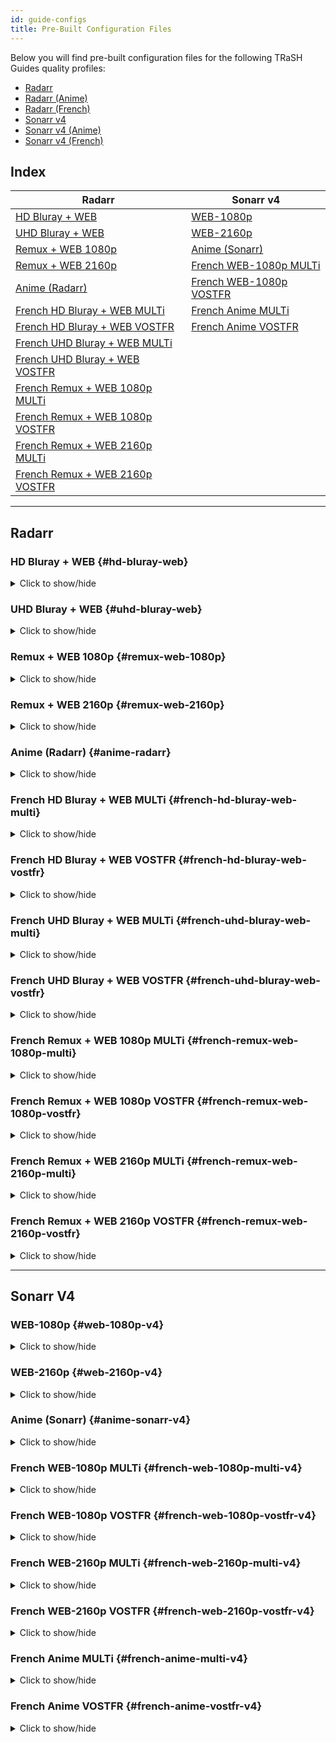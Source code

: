 ```yaml
---
id: guide-configs
title: Pre-Built Configuration Files
---
```


Below you will find pre-built configuration files for the following TRaSH Guides quality profiles:

- [Radarr][radarr-profiles-trash]
- [Radarr (Anime)][radarr-anime-profiles-trash]
- [Radarr (French)][radarr-french-profiles-trash]
- [Sonarr v4][sonarr-v4-profiles-trash]
- [Sonarr v4 (Anime)][sonarr-v4-anime-profiles-trash]
- [Sonarr v4 (French)][sonarr-v4-french-profiles-trash]

[radarr-profiles-trash]: https://trash-guides.info/Radarr/radarr-setup-quality-profiles/
[radarr-anime-profiles-trash]: https://trash-guides.info/Radarr/radarr-setup-quality-profiles-anime/
[radarr-french-profiles-trash]: https://trash-guides.info/Radarr/radarr-setup-quality-profiles-french-en/
[sonarr-v4-profiles-trash]: https://trash-guides.info/Sonarr/sonarr-setup-quality-profiles/
[sonarr-v4-anime-profiles-trash]: https://trash-guides.info/Sonarr/sonarr-setup-quality-profiles-anime/
[sonarr-v4-french-profiles-trash]: https://trash-guides.info/Sonarr/sonarr-setup-quality-profiles-french-en/

## Index

| Radarr                                                            | Sonarr v4                                              |
| ----------------------------------------------------------------- | ------------------------------------------------------ |
| [HD Bluray + WEB](#hd-bluray-web)                                 | [WEB-1080p](#web-1080p-v4)                             |
| [UHD Bluray + WEB](#uhd-bluray-web)                               | [WEB-2160p](#web-2160p-v4)                             |
| [Remux + WEB 1080p](#remux-web-1080p)                             | [Anime (Sonarr)](#anime-sonarr-v4)                     |
| [Remux + WEB 2160p](#remux-web-2160p)                             | [French WEB-1080p MULTi](#french-web-1080p-multi-v4)   |
| [Anime (Radarr)](#anime-radarr)                                   | [French WEB-1080p VOSTFR](#french-web-1080p-vostfr-v4) |
| [French HD Bluray + WEB MULTi](#french-hd-bluray-web-multi)       | [French Anime MULTi](#french-anime-multi-v4)           |
| [French HD Bluray + WEB VOSTFR](#french-hd-bluray-web-vostfr)     | [French Anime VOSTFR](#french-anime-vostfr-v4)         |
| [French UHD Bluray + WEB MULTi](#french-uhd-bluray-web-multi)     |                                                        |
| [French UHD Bluray + WEB VOSTFR](#french-uhd-bluray-web-vostfr)   |                                                        |
| [French Remux + WEB 1080p MULTi](#french-remux-web-1080p-multi)   |                                                        |
| [French Remux + WEB 1080p VOSTFR](#french-remux-web-1080p-vostfr) |                                                        |
| [French Remux + WEB 2160p MULTi](#french-remux-web-2160p-multi)   |                                                        |
| [French Remux + WEB 2160p VOSTFR](#french-remux-web-2160p-vostfr) |                                                        |

---

## Radarr

### HD Bluray + WEB {#hd-bluray-web}

<details>
<summary>Click to show/hide</summary>

```yml reference title="Copy this configuration into your own configuration file:"
https://github.com/recyclarr/config-templates/blob/master/radarr/hd-bluray-web.yml
```

</details>

### UHD Bluray + WEB {#uhd-bluray-web}

<details>
<summary>Click to show/hide</summary>

```yml reference title="Copy this configuration into your own configuration file:"
https://github.com/recyclarr/config-templates/blob/master/radarr/uhd-bluray-web.yml
```

</details>

### Remux + WEB 1080p {#remux-web-1080p}

<details>
<summary>Click to show/hide</summary>

```yml reference title="Copy this configuration into your own configuration file:"
https://github.com/recyclarr/config-templates/blob/master/radarr/remux-web-1080p.yml
```

</details>

### Remux + WEB 2160p {#remux-web-2160p}

<details>
<summary>Click to show/hide</summary>

```yml reference title="Copy this configuration into your own configuration file:"
https://github.com/recyclarr/config-templates/blob/master/radarr/remux-web-2160p.yml
```

</details>

### Anime (Radarr) {#anime-radarr}

<details>
<summary>Click to show/hide</summary>

```yml reference title="Copy this configuration into your own configuration file:"
https://github.com/recyclarr/config-templates/blob/master/radarr/anime-radarr.yml
```

</details>

### French HD Bluray + WEB MULTi {#french-hd-bluray-web-multi}

<details>
<summary>Click to show/hide</summary>

```yml reference title="Copy this configuration into your own configuration file:"
https://github.com/recyclarr/config-templates/blob/master/radarr/french-hd-bluray-web-multi.yml
```

</details>

### French HD Bluray + WEB VOSTFR {#french-hd-bluray-web-vostfr}

<details>
<summary>Click to show/hide</summary>

```yml reference title="Copy this configuration into your own configuration file:"
https://github.com/recyclarr/config-templates/blob/master/radarr/french-hd-bluray-web-vostfr.yml
```

</details>

### French UHD Bluray + WEB MULTi {#french-uhd-bluray-web-multi}

<details>
<summary>Click to show/hide</summary>

```yml reference title="Copy this configuration into your own configuration file:"
https://github.com/recyclarr/config-templates/blob/master/radarr/french-uhd-bluray-web-multi.yml
```

</details>

### French UHD Bluray + WEB VOSTFR {#french-uhd-bluray-web-vostfr}

<details>
<summary>Click to show/hide</summary>

```yml reference title="Copy this configuration into your own configuration file:"
https://github.com/recyclarr/config-templates/blob/master/radarr/french-uhd-bluray-web-vostfr.yml
```

</details>

### French Remux + WEB 1080p MULTi {#french-remux-web-1080p-multi}

<details>
<summary>Click to show/hide</summary>

```yml reference title="Copy this configuration into your own configuration file:"
https://github.com/recyclarr/config-templates/blob/master/radarr/french-remux-web-1080p-multi.yml
```

</details>

### French Remux + WEB 1080p VOSTFR {#french-remux-web-1080p-vostfr}

<details>
<summary>Click to show/hide</summary>

```yml reference title="Copy this configuration into your own configuration file:"
https://github.com/recyclarr/config-templates/blob/master/radarr/french-remux-web-1080p-vostfr.yml
```

</details>

### French Remux + WEB 2160p MULTi {#french-remux-web-2160p-multi}

<details>
<summary>Click to show/hide</summary>

```yml reference title="Copy this configuration into your own configuration file:"
https://github.com/recyclarr/config-templates/blob/master/radarr/french-remux-web-2160p-multi.yml
```

</details>

### French Remux + WEB 2160p VOSTFR {#french-remux-web-2160p-vostfr}

<details>
<summary>Click to show/hide</summary>

```yml reference title="Copy this configuration into your own configuration file:"
https://github.com/recyclarr/config-templates/blob/master/radarr/french-remux-web-2160p-vostfr.yml
```

</details>

---

## Sonarr V4

### WEB-1080p {#web-1080p-v4}

<details>
<summary>Click to show/hide</summary>

```yml reference title="Copy this configuration into your own configuration file:"
https://github.com/recyclarr/config-templates/blob/master/sonarr/web-1080p-v4.yml
```

</details>

### WEB-2160p {#web-2160p-v4}

<details>
<summary>Click to show/hide</summary>

```yml reference title="Copy this configuration into your own configuration file:"
https://github.com/recyclarr/config-templates/blob/master/sonarr/web-2160p-v4.yml
```

</details>

### Anime (Sonarr) {#anime-sonarr-v4}

<details>
<summary>Click to show/hide</summary>

```yml reference title="Copy this configuration into your own configuration file:"
https://github.com/recyclarr/config-templates/blob/master/sonarr/anime-sonarr-v4.yml
```

</details>

### French WEB-1080p MULTi {#french-web-1080p-multi-v4}

<details>
<summary>Click to show/hide</summary>

```yml reference title="Copy this configuration into your own configuration file:"
https://github.com/recyclarr/config-templates/blob/master/sonarr/french-web-1080p-multi-v4.yml
```

</details>

### French WEB-1080p VOSTFR {#french-web-1080p-vostfr-v4}

<details>
<summary>Click to show/hide</summary>

```yml reference title="Copy this configuration into your own configuration file:"
https://github.com/recyclarr/config-templates/blob/master/sonarr/french-web-1080p-vostfr-v4.yml
```

</details>

### French WEB-2160p MULTi {#french-web-2160p-multi-v4}

<details>
<summary>Click to show/hide</summary>

```yml reference title="Copy this configuration into your own configuration file:"
https://github.com/recyclarr/config-templates/blob/master/sonarr/french-web-2160p-multi-v4.yml
```

</details>

### French WEB-2160p VOSTFR {#french-web-2160p-vostfr-v4}

<details>
<summary>Click to show/hide</summary>

```yml reference title="Copy this configuration into your own configuration file:"
https://github.com/recyclarr/config-templates/blob/master/sonarr/french-web-2160p-vostfr-v4.yml
```

</details>

### French Anime MULTi {#french-anime-multi-v4}

<details>
<summary>Click to show/hide</summary>

```yml reference title="Copy this configuration into your own configuration file:"
https://github.com/recyclarr/config-templates/blob/master/sonarr/french-anime-multi-v4.yml
```

</details>

### French Anime VOSTFR {#french-anime-vostfr-v4}

<details>
<summary>Click to show/hide</summary>

```yml reference title="Copy this configuration into your own configuration file:"
https://github.com/recyclarr/config-templates/blob/master/sonarr/french-anime-vostfr-v4.yml
```

</details>
